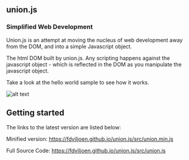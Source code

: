 ## union.js
### Simplified Web Development

Union.js is an attempt at moving the nucleus of web development away from the DOM, and into a simple Javascript object.

The html DOM built by union.js.  Any scripting happens against the javascript object - which is reflected in the DOM as you manipulate the javascript object.

Take a look at the hello world sample to see how it works.


![alt text](https://fdviljoen.github.io/union.js/img/Function.png)

## Getting started

The links to the latest version are listed below:

Minified version:
https://fdviljoen.github.io/union.js/src/union.min.js

Full Source Code:
https://fdviljoen.github.io/union.js/src/union.js
